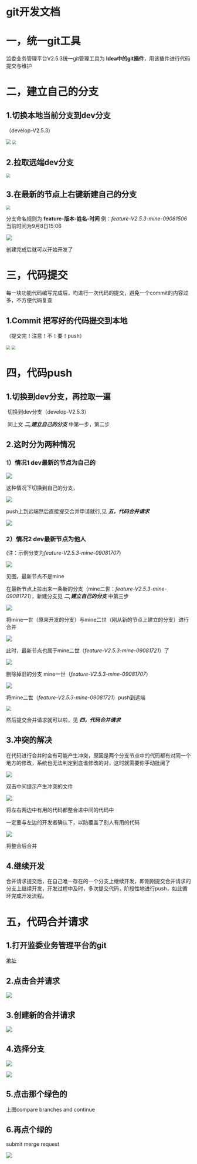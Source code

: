 

# git开发文档

# 一，统一git工具

监委业务管理平台V2.5.3统一git管理工具为 **Idea中的git插件**，用该插件进行代码提交与维护

# 二，建立自己的分支

## 1.切换本地当前分支到dev分支

（develop-V2.5.3）

<img src="https://files.catbox.moe/e6r57y.png" style="zoom:80%;" />

<img src="https://files.catbox.moe/jbpk12.png" style="zoom: 67%;" />

## 2.拉取远端dev分支

<img src="https://files.catbox.moe/c364gj.png" style="zoom: 67%;" />

## 3.在最新的节点上右键新建自己的分支

<img src="https://files.catbox.moe/3j57lh.png" style="zoom: 67%;" />

分支命名规则为 **feature-版本-姓名-时间**  例：*feature-V2.5.3-mine-09081506*   当前时间为9月8日15:06

![](https://files.catbox.moe/r1nosz.png)

创建完成后就可以开始开发了

# 三，代码提交

每一块功能代码编写完成后，均进行一次代码的提交，避免一个commit的内容过多，不方便代码复查

## 1.Commit 把写好的代码提交到本地

（提交完！注意！不！要！push）

<img src="https://files.catbox.moe/kodf1m.png" style="zoom: 67%;" />

<img src="https://files.catbox.moe/j7ay6t.png" style="zoom:67%;" />

# 四，代码push

## 1.切换到dev分支，再拉取一遍

​	切换到dev分支（develop-V2.5.3）

​	同上文 ***二,建立自己的分支*** 中第一步，第二步

## 2.这时分为两种情况

### 1）情况1 dev最新的节点为自己的

![](https://files.catbox.moe/ly75du.png)

这种情况下切换到自己的分支，

![](https://files.catbox.moe/yc0iq7.png)

push上到远端然后直接提交合并申请就行,见  ***五，代码合并请求***

![](https://files.catbox.moe/dfvg28.png)

### 2）情况2 dev最新节点为他人

(注：示例分支为*feature-V2.5.3-mine-09081707*)

![](https://files.catbox.moe/ii4mz3.png)

见图，最新节点不是mine

在最新节点上拉出来一条新的分支（mine二世：*feature-V2.5.3-mine-09081721*），新建分支见 ***二,建立自己的分支*** 中第三步

![](https://files.catbox.moe/p8woad.png)

将mine一世（原来开发的分支）与mine二世（刚从新的节点上建立的分支）进行合并

![](https://files.catbox.moe/4gb7iw.png)

此时，最新节点也属于mine二世（*feature-V2.5.3-mine-09081721*）了

![](https://files.catbox.moe/zi3kbx.png)

删除掉旧的分支 mine一世（*feature-V2.5.3-mine-09081707*）

![](https://files.catbox.moe/4rtfq4.png)

将mine二世（*feature-V2.5.3-mine-09081721*）push到远端

<img src="https://files.catbox.moe/mmqp2p.png" style="zoom: 80%;" />

然后提交合并请求就可以啦，见 ***四，代码合并请求***

## 3.冲突的解决

在代码进行合并时会有可能产生冲突，原因是两个分支节点中的代码都有对同一个地方的修改，系统也无法判定到底谁修改的对，这时就需要你手动批阅了

![](https://files.catbox.moe/y2v974.png)

双击中间提示产生冲突的文件

![](https://files.catbox.moe/8cqkjf.png)

将左右两边中有用的代码都整合进中间的代码中

一定要与左边的开发者确认下，以防覆盖了别人有用的代码

![](https://files.catbox.moe/t2weoo.png)

将整合后合并

## 4.继续开发

合并请求提交后，在自己唯一存在的一个分支上继续开发，即刚刚提交合并请求的分支上继续开发，开发过程中及时，多次提交代码，阶段性地进行push，如此循环完成开发流程。

# 五，代码合并请求

## 1.打开监委业务管理平台的git

[地址](http://git.thunisoft.com/JCW_PRD_FZ_SXJDZHXT/jwywglpt)

## 2.点击合并请求

![](https://files.catbox.moe/umhl3f.png)

## 3.创建新的合并请求

![](https://files.catbox.moe/6mv1kp.png)

## 4.选择分支

![](https://files.catbox.moe/a2qsak.png)

![](https://files.catbox.moe/hh9163.png)

## 5.点击那个绿色的 

上图compare branches and continue

## 6.再点个绿的

 submit merge request

![](https://files.catbox.moe/8fillm.png)